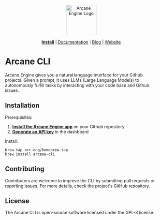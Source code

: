 <div align="center">
<img src="https://avatars.githubusercontent.com/ml/17635?s=140&v=" width="100" alt="Arcane Engine Logo">
</div>

<p align="center">
  <a href="https://github.com/apps/arcane-engine/installations/new"><b>Install</b></a> |
  <a href="https://docs.arcane-engine.ai">Documentation</a> |
  <a href="https://www.arcane-engine.ai/blog">Blog</a> |
  <a href="https://www.arcane-engine.ai">Website</a>
</p>

# Arcane CLI

Arcane Engine gives you a natural language interface for your Github projects.
Given a prompt, it uses LLMs (Large Language Models) to autonomously fulfill tasks by interacting with your code base
and Github issues.

## Installation

Prerequisites:
1. **[Install the Arcane Engine app](https://github.com/apps/arcane-engine/installations/new)** on your Github repository
2. **[Generate an API key](https://app.arcane-engine.ai/dashboard/api-keys/)** in the dashboard

Install:
```
brew tap arc-eng/homebrew-tap
brew install arcane-cli
```

## Contributing
Contributors are welcome to improve the CLI by submitting pull requests or reporting issues. For more details, check the project's GitHub repository.

## License
The Arcane CLI is open-source software licensed under the GPL-3 license.

